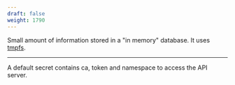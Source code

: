 ```yaml
---
draft: false
weight: 1790
---
```


Small amount of information stored in a "in memory" database.
It uses [tmpfs](https://en.wikipedia.org/wiki/Tmpfs).

---

A default secret contains ca, token and namespace to access the
API server.

